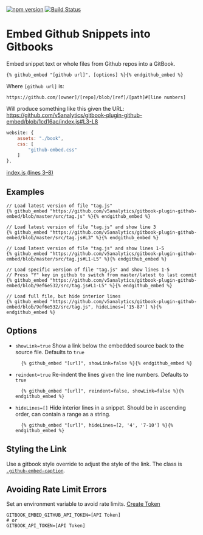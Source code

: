 [![npm version](https://badge.fury.io/js/gitbook-plugin-github-embed.svg)](https://badge.fury.io/js/gitbook-plugin-github-embed)
[![Build Status](https://travis-ci.org/visallo/gitbook-plugin-github-embed.svg?branch=master)](https://travis-ci.org/visallo/gitbook-plugin-github-embed)

# Embed Github Snippets into Gitbooks

Embed snippet text or whole files from Github repos into a GitBook.

    {% github_embed "[github url]", [options] %}{% endgithub_embed %}

Where `[github url]` is:

    https://github.com/[owner]/[repo]/blob/[ref]/[path]#[line numbers]

Will produce something like this given the URL: https://github.com/v5analytics/gitbook-plugin-github-embed/blob/1cd16ac/index.js#L3-L8

```js
website: {
    assets: "./book",
    css: [
        "github-embed.css"
    ]
},
```
[index.js (lines 3–8)](https://github.com/v5analytics/gitbook-plugin-github-embed/blob/master/index.js#L3-L8")


## Examples
    
    // Load latest version of file "tag.js"   
    {% github_embed "https://github.com/v5analytics/gitbook-plugin-github-embed/blob/master/src/tag.js" %}{% endgithub_embed %}

    // Load latest version of file "tag.js" and show line 3
    {% github_embed "https://github.com/v5analytics/gitbook-plugin-github-embed/blob/master/src/tag.js#L3" %}{% endgithub_embed %}

    // Load latest version of file "tag.js" and show lines 1-5   
    {% github_embed "https://github.com/v5analytics/gitbook-plugin-github-embed/blob/master/src/tag.js#L1-L5" %}{% endgithub_embed %}

    // Load specific version of file "tag.js" and show lines 1-5   
    // Press "Y" key in github to switch from master/latest to last commit
    {% github_embed "https://github.com/v5analytics/gitbook-plugin-github-embed/blob/9ef6e532/src/tag.js#L1-L5" %}{% endgithub_embed %}

    // Load full file, but hide interior lines
    {% github_embed "https://github.com/v5analytics/gitbook-plugin-github-embed/blob/9ef6e532/src/tag.js", hideLines=['15-87'] %}{% endgithub_embed %}


## Options

* `showLink=true` Show a link below the embedded source back to the source file. Defaults to `true`
    
        {% github_embed "[url]", showLink=false %}{% endgithub_embed %}

* `reindent=true` Re-indent the lines given the line numbers. Defaults to `true`

        {% github_embed "[url]", reindent=false, showLink=false %}{% endgithub_embed %}
        
* `hideLines=[]` Hide interior lines in a snippet. Should be in ascending order, can contain a range as a string.        

        {% github_embed "[url]", hideLines=[2, '4', '7-10'] %}{% endgithub_embed %}

## Styling the Link

Use a gitbook style override to adjust the style of the link. The class is [`.github-embed-caption`](https://github.com/v5analytics/gitbook-plugin-github-embed/blob/master/book/github-embed.css).

## Avoiding Rate Limit Errors

Set an environment variable to avoid rate limits. [Create Token](https://github.com/settings/tokens)

    GITBOOK_EMBED_GITHUB_API_TOKEN=[API Token]
    # or
    GITBOOK_API_TOKEN=[API Token]

